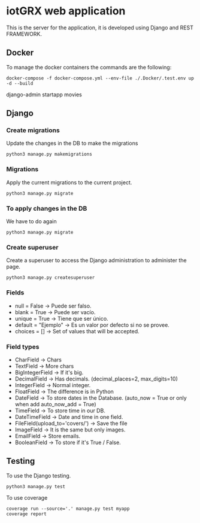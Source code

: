 # iotGRX web application

This is the server for the application, it is developed using Django and REST FRAMEWORK.

## Docker

To manage the docker containers the commands are the following:

    docker-compose -f docker-compose.yml --env-file ./.Docker/.test.env up -d --build

django-admin startapp movies

## Django

### Create migrations

Update the changes in the DB to make the migrations

    python3 manage.py makemigrations

### Migrations

Apply the current migrations to the current project.

    python3 manage.py migrate

### To apply changes in the DB

We have to do again

    python3 manage.py migrate

### Create superuser

Create a superuser to access the Django administration to administer the page.

    python3 manage.py createsuperuser

### Fields

- null = False -> Puede ser falso.
- blank = True -> Puede ser vacío.
- unique = True -> Tiene que ser único.
- default = "Ejemplo" -> Es un valor por defecto si no se provee.
- choices = [] -> Set of values that will be accepted.

### Field types

- CharField -> Chars
- TextField -> More chars
- BigIntegerField -> If it's big.
- DecimalField -> Has decimals. (decimal_places=2, max_digits=10)
- IntegerField -> Normal integer.
- FloatField -> The difference is in Python
- DateField -> To store dates in the Database. (auto_now = True or only when add auto_now_add = True)
- TimeField -> To store time in our DB.
- DateTimeField -> Date and time in one field.
- FileField(upload_to='covers/') -> Save the file
- ImageField -> It is the same but only images.
- EmailField -> Store emails.
- BooleanField -> To store if it's True / False.

## Testing

To use the Django testing.

    python3 manage.py test

To use coverage

    coverage run --source='.' manage.py test myapp
    coverage report
